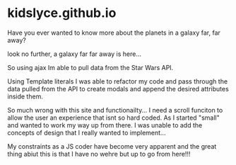 # kidslyce.github.io

Have you ever wanted to know more about the planets in a galaxy far, far away?

look no further, a galaxy far far away is here...

So using ajax Im able to pull data from the Star Wars API.

Using Template literals I was able to refactor my code and pass through the data pulled from 
the API to create modals and append the desired attributes inside them.

So much wrong with this site and functionailty... I need a scroll funciton to allow the user 
an experience that isnt so hard coded. As I started "small" and wanted to work my way up from there. I was unable to add the concepts of design that I really wanted to implement...

My constraints as a JS coder have become very apparent and the great thing abiut this is that I have no wehre but up to go from here!!!
